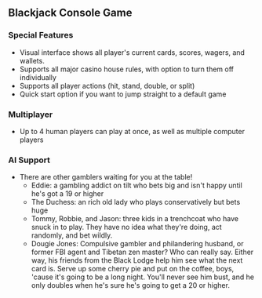 ## Blackjack Console Game

### Special Features
- Visual interface shows all player's current cards, scores, wagers, and wallets.
- Supports all major casino house rules, with option to turn them off individually
- Supports all player actions (hit, stand, double, or split)
- Quick start option if you want to jump straight to a default game

### Multiplayer
- Up to 4 human players can play at once, as well as multiple computer players

### AI Support
- There are other gamblers waiting for you at the table!
  - Eddie: a gambling addict on tilt who bets big and isn't happy until he's got a 19 or higher
  - The Duchess: an rich old lady who plays conservatively but bets huge
  - Tommy, Robbie, and Jason: three kids in a trenchcoat who have snuck in to play. They have no idea what they're doing, act randomly, and bet wildly.
  - Dougie Jones: Compulsive gambler and philandering husband, or former FBI agent and Tibetan zen master? Who can really say. Either way, his friends from the Black Lodge help him see what the next card is. Serve up some cherry pie and put on the coffee, boys, 'cause it's going to be a long night. You'll never see him bust, and he only doubles when he's sure he's going to get a 20 or higher.
